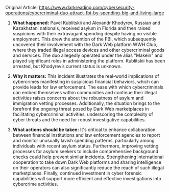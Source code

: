 Original Article: https://www.darkreading.com/cybersecurity-operations/cybercriminal-duo-attract-fbi-by-spending-big-and-living-large

1) **What happened:** Pavel Kublitskii and Alexandr Khodyrev, Russian and Kazakhstani nationals, received asylum in Florida and then raised suspicions with their extravagant spending despite having no visible employment. This drew the attention of the FBI, which subsequently uncovered their involvement with the Dark Web platform WWH Club, where they traded illegal access devices and other cybercriminal goods and services. The duo allegedly operated under the alias "Makein" and played significant roles in administering the platform. Kublitskii has been arrested, but Khodyrev’s current status is unknown.

2) **Why it matters:** This incident illustrates the real-world implications of cybercrimes manifesting in suspicious financial behaviors, which can provide leads for law enforcement. The ease with which cybercriminals can embed themselves within communities and continue their illegal activities raises concerns about the robustness of asylum and immigration vetting processes. Additionally, the situation brings to the forefront the ongoing threat posed by Dark Web marketplaces in facilitating cybercriminal activities, underscoring the complexity of cyber threats and the need for robust investigative capabilities.

3) **What actions should be taken:** It's critical to enhance collaboration between financial institutions and law enforcement agencies to report and monitor unusually lavish spending patterns, particularly among individuals with recent asylum status. Furthermore, improving vetting processes for asylum seekers to include comprehensive background checks could help prevent similar incidents. Strengthening international cooperation to take down Dark Web platforms and sharing intelligence on their operators can also significantly reduce the reach of such illegal marketplaces. Finally, continued investment in cyber forensic capabilities will support more efficient and effective investigations into cybercrime activities.
